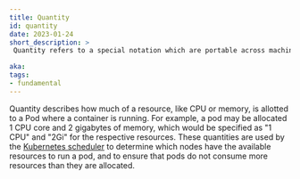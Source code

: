 ```yaml
---
title: Quantity
id: quantity
date: 2023-01-24
short_description: >
 Quantity refers to a special notation which are portable across machines. 

aka: 
tags:
- fundamental
---
```


Quantity describes how much of a resource, like CPU or memory, is allotted to a Pod where a container is running.
For example, a pod may be allocated 1 CPU core and 2 gigabytes of memory, which would be specified as "1 CPU" and "2Gi" for the respective resources. These quantities are used by the [Kubernetes scheduler](https://kubernetes.io/docs/concepts/scheduling-eviction/kube-scheduler/) to determine which nodes have the available resources to run a pod, and to ensure that pods do not consume more resources than they are allocated.
